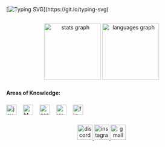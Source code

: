 [![Typing SVG](https://readme-typing-svg.herokuapp.com?font=Fira+Code&pause=1000&color=850DB8&background=FFFFFF00&center=true&vCenter=true&width=435&lines=HI%2C+MY+NAME+IS+PAULO+ARTUR+PEREIRA;I'M+A+BEGINNER+PROGRAMER;AND...+HELLO+WOLD!!!)](https://git.io/typing-svg)

## 

<div align="center">
  <img src="https://github-readme-stats.vercel.app/api?username=Pauloartur-23&hide_title=false&hide_rank=false&show_icons=true&include_all_commits=true&count_private=true&disable_animations=false&theme=aura&locale=en&hide_border=true&order=1&custom_title=GitHub%20Stats" height="150" alt="stats graph"  />
  <img src="https://github-readme-stats.vercel.app/api/top-langs?username=Pauloartur-23&locale=en&hide_title=false&layout=compact&card_width=320&langs_count=12&theme=aura&hide_border=true&order=2" height="150" alt="languages graph"  />
</div>

###

<h4 align="left">Areas of Knowledge:</h4>

###

<div align="left">
  <img src="https://cdn.jsdelivr.net/gh/devicons/devicon/icons/javascript/javascript-original.svg" height="27" alt="javascript logo"  />
  <img width="9" />
  <img src="https://cdn.jsdelivr.net/gh/devicons/devicon/icons/html5/html5-original.svg" height="27" alt="html5 logo"  />
  <img width="9" />
  <img src="https://cdn.jsdelivr.net/gh/devicons/devicon/icons/css3/css3-original.svg" height="27" alt="css3 logo"  />
  <img width="9" />
  <img src="https://cdn.jsdelivr.net/gh/devicons/devicon/icons/vuejs/vuejs-original.svg" height="27" alt="vuejs logo"  />
  <img width="9" />
  <img src="https://cdn.jsdelivr.net/gh/devicons/devicon/icons/figma/figma-original.svg" height="27" alt="figma logo"  />
</div>

###

<div align="center">
<a href="https://discord.com/channels/@paulo10_" target="discord">
  <img src="https://img.shields.io/static/v1?message=Discord&logo=discord&label=&color=7289DA&logoColor=white&labelColor=&style=flat" height="40" alt="discord logo"  />
  </a>
<a href="https://www.instagram.com/pauloartur_23/?hl=en" target="insta">
  <img src="https://img.shields.io/static/v1?message=Instagram&logo=instagram&label=&color=E4405F&logoColor=white&labelColor=&style=flat" height="40" alt="instagram logo"  />
  </a>
<a href="mailto:pauloartur.ifc@gmail.com" target="email">
  <img src="https://img.shields.io/static/v1?message=Gmail&logo=gmail&label=&color=D14836&logoColor=white&labelColor=&style=flat" height="40" alt="gmail logo"  />
  </a>
</div>

###
